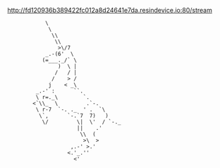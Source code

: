  http://fd120936b389422fc012a8d24641e7da.resindevice.io:80/stream

			    \                           
			     \                          
			      \\                  
			       \\                       
			        >\/7                 
			    _.-(6'  \                   
			   (=___._/` \            
			        )  \ |
			       /   / |        
			      /    > /
			     j    < _\                
			 _.-' :      ``.
			 \ r=._\        `.
			<`\\_  \         .`-.
			 \ r-7  `-. ._  ' .  `\
			  \`,      `-.`7  7)   )
			   \/         \|  \'  / `-._
			              ||    .'
			               \\  (
			                >\  >
			            ,.-' >.'
			           <.'_.''
			             <'
